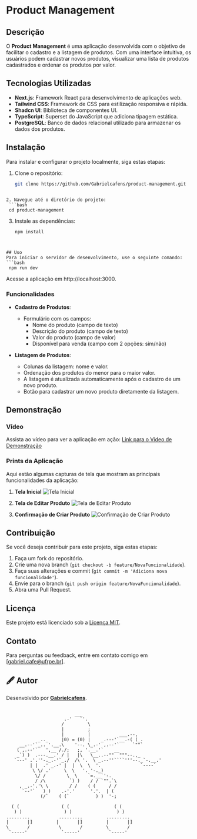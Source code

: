 # Product Management

## Descrição
O **Product Management** é uma aplicação desenvolvida com o objetivo de facilitar o cadastro e a listagem de produtos. Com uma interface intuitiva, os usuários podem cadastrar novos produtos, visualizar uma lista de produtos cadastrados e ordenar os produtos por valor.

## Tecnologias Utilizadas
- **Next.js**: Framework React para desenvolvimento de aplicações web.
- **Tailwind CSS**: Framework de CSS para estilização responsiva e rápida.
- **Shadcn UI**: Biblioteca de componentes UI.
- **TypeScript**: Superset do JavaScript que adiciona tipagem estática.
- **PostgreSQL**: Banco de dados relacional utilizado para armazenar os dados dos produtos.

## Instalação
Para instalar e configurar o projeto localmente, siga estas etapas:

1. Clone o repositório:
   ```bash
   git clone https://github.com/Gabrielcafens/product-management.git
  ```

2. Navegue até o diretório do projeto:
   ```bash
   cd product-management
  ```

3. Instale as dependências:
   ```bash
   npm install
  ```


## Uso
Para iniciar o servidor de desenvolvimento, use o seguinte comando:
 ```bash
   npm run dev
  ```
Acesse a aplicação em http://localhost:3000.

### Funcionalidades
- **Cadastro de Produtos**: 
  - Formulário com os campos:
    - Nome do produto (campo de texto)
    - Descrição do produto (campo de texto)
    - Valor do produto (campo de valor)
    - Disponível para venda (campo com 2 opções: sim/não)
  
- **Listagem de Produtos**:
  - Colunas da listagem: nome e valor.
  - Ordenação dos produtos do menor para o maior valor.
  - A listagem é atualizada automaticamente após o cadastro de um novo produto.
  - Botão para cadastrar um novo produto diretamente da listagem.

## Demonstração

### Vídeo
Assista ao vídeo para ver a aplicação em ação:
[Link para o Vídeo de Demonstração](https://drive.google.com/file/d/1abEtSqc3OlJ67lj3Fnn5Y4wz86oU4G0h/view?usp=sharing)

### Prints da Aplicação
Aqui estão algumas capturas de tela que mostram as principais funcionalidades da aplicação:

1. **Tela Inicial**
   ![Tela Inicial](https://drive.google.com/uc?id=1rOm9OEUsrBhcrARXoZ_i38QQj30gUAJ6)

2. **Tela de Editar Produto**
   ![Tela de Editar Produto](https://drive.google.com/uc?id=1mDQ1-lcgGfarozLRnvYMh-sgTx4CjmsP)

3. **Confirmação de Criar Produto**
   ![Confirmação de Criar Produto](https://drive.google.com/uc?id=1QifXv6MNWD9dE_-nW15Sxnm1QALqwWA9)



## Contribuição
Se você deseja contribuir para este projeto, siga estas etapas:
1. Faça um fork do repositório.
2. Crie uma nova branch (`git checkout -b feature/NovaFuncionalidade`).
3. Faça suas alterações e commit (`git commit -m 'Adiciona nova funcionalidade'`).
4. Envie para o branch (`git push origin feature/NovaFuncionalidade`).
5. Abra uma Pull Request.

## Licença
Este projeto está licenciado sob a [Licença MIT](LICENSE).

## Contato
Para perguntas ou feedback, entre em contato comigo em [gabriel.cafe@ufrpe.br].

## 🖋️ Autor

Desenvolvido por **[Gabrielcafens](https://github.com/Gabrielcafens)**.


```                         ___

                          ___
                      .-'   `'.
                     /         \
                     |         ;
                     |         |           ___.--,
            _.._     |0) = (0) |    _.---'`__.-( (_.
     __.--'`_.. '.__.\    '--. \_.-' ,.--'`     `""`
    ( ,.--'`   ',__ /./;   ;, '.__.'`    __
    _`) )  .---.__.' / |   |\   \__..--""  """--.,_
   `---' .'.''-._.-'`_./  /\ '.  \ _.--''````'''--._`-.__.'
         | |  .' _.-' |  |  \  \  '.               `----`
          \ \/ .'     \  \   '. '-._)
           \/ /        \  \    `=.__`'-.
           / /\         `) )    / / `"".`\
     , _.-'.'\ \        / /    ( (     / /
      `--'`   ) )    .-'.'      '.'.  | (
             (/`    ( (`          ) )  '-;    
            
  ( (                ( (                 ( (                
   ) )                ) )                 ) )               
.........           .........         .........           
|       |]         |       |]         |       |]                
\       /           \       /         \       /              
 `-----'             `-----'           `-----'  
